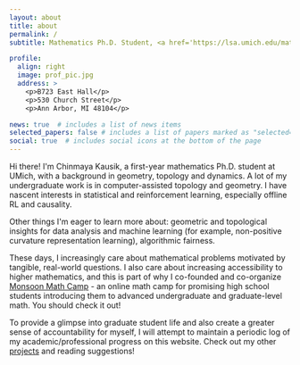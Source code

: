 ```yaml
---
layout: about
title: about
permalink: /
subtitle: Mathematics Ph.D. Student, <a href='https://lsa.umich.edu/math/'>University of Michigan</a>.

profile:
  align: right
  image: prof_pic.jpg
  address: >
    <p>B723 East Hall</p>
    <p>530 Church Street</p>
    <p>Ann Arbor, MI 48104</p>

news: true  # includes a list of news items
selected_papers: false # includes a list of papers marked as "selected={true}"
social: true  # includes social icons at the bottom of the page
---
```


Hi there! I'm Chinmaya Kausik, a first-year mathematics Ph.D. student at UMich, with a background in geometry, topology and dynamics. A lot of my undergraduate work is in computer-assisted topology and geometry. I have nascent interests in statistical and reinforcement learning, especially offline RL and causality. 

Other things I'm eager to learn more about: geometric and topological insights for data analysis and machine learning (for example, non-positive curvature representation learning), algorithmic fairness.

These days, I increasingly care about mathematical problems motivated by tangible, real-world questions. I also care about increasing accessibility to higher mathematics, and this is part of why I co-founded and co-organize [Monsoon Math Camp](https://www.monsoonmath.org) - an online math camp for promising high school students introducing them to advanced undergraduate and graduate-level math. You should check it out! 

To provide a glimpse into graduate student life and also create a greater sense of accountability for myself, I will attempt to maintain a periodic log of my academic/professional progress on this website. Check out my other [projects](projects.md) and reading suggestions!
